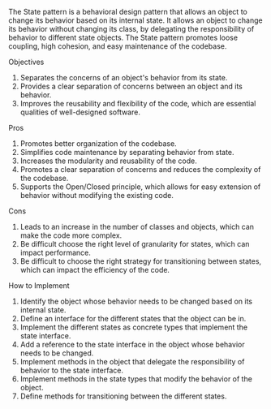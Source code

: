 The State pattern is a behavioral design pattern that allows an object to change its behavior based on its internal state. It allows an object to change
its behavior without changing its class, by delegating the responsibility of behavior to different state objects. The State pattern promotes loose
coupling, high cohesion, and easy maintenance of the codebase.

Objectives

1. Separates the concerns of an object's behavior from its state.
2. Provides a clear separation of concerns between an object and its behavior.
3. Improves the reusability and flexibility of the code, which are essential qualities of well-designed software.

Pros

1. Promotes better organization of the codebase.
2. Simplifies code maintenance by separating behavior from state.
3. Increases the modularity and reusability of the code.
4. Promotes a clear separation of concerns and reduces the complexity of the codebase.
5. Supports the Open/Closed principle, which allows for easy extension of behavior without modifying the existing code.

Cons

1. Leads to an increase in the number of classes and objects, which can make the code more complex.
2. Be difficult choose the right level of granularity for states, which can impact performance.
3. Be difficult to choose the right strategy for transitioning between states, which can impact the efficiency of the code.

How to Implement

1. Identify the object whose behavior needs to be changed based on its internal state.
2. Define an interface for the different states that the object can be in.
3. Implement the different states as concrete types that implement the state interface.
4. Add a reference to the state interface in the object whose behavior needs to be changed.
5. Implement methods in the object that delegate the responsibility of behavior to the state interface.
6. Implement methods in the state types that modify the behavior of the object.
7. Define methods for transitioning between the different states.
